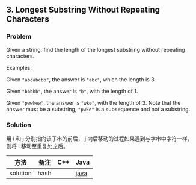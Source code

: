 ## 3. Longest Substring Without Repeating Characters

### Problem
Given a string, find the length of the longest substring without repeating characters.

Examples:

Given `"abcabcbb"`, the answer is `"abc"`, which the length is 3.

Given `"bbbbb"`, the answer is `"b"`, with the length of 1.

Given `"pwwkew"`, the answer is `"wke"`, with the length of 3. Note that the answer must be a substring, `"pwke"` is a subsequence and not a substring.

### Solution

用 i 和 j 分别指向该子串的前后， j 向后移动的过程如果遇到与字串中字符一样，则将 i 移动至重复处之后。

| 方法 | 备注 | C++ | Java |
|---|---|---|---|
| solution | hash | |[java](lengthOfLongestSubstring.java) | 